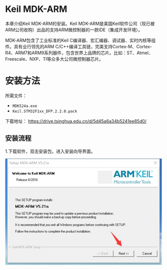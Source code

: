 # Keil MDK-ARM

本章介绍Keil MDK-ARM的安装。Keil MDK-ARM是美国Keil软件公司（现已被ARM公司收购）出品的支持ARM微控制器的一款IDE（集成开发环境）。

MDK-ARM包含了工业标准的Keil C编译器、宏汇编器、调试器、实时内核等组件。具有业行领先的ARM C/C++编译工具链，完美支持Cortex-M、Cortex-R4、ARM7和ARM9系列器件，包含世界上品牌的芯片。比如：ST、Atmel、Freescale、NXP、TI等众多大公司微控制器芯片。

# 安装方法

所需文件：
- `MDK524a.exe`
- `Keil.STM32F1xx_DFP.2.2.0.pack`

下载地址：
<https://drive.tsinghua.edu.cn/d/5d45a6a34b5241ee85d0/>

## 安装流程

1.下载软件，双击安装包，进入安装向导界面。

![](./keil/jpg-1.jpg)